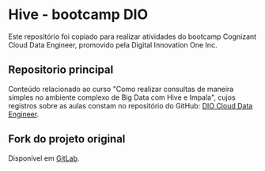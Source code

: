 # Hive - bootcamp DIO
Este repositório foi copiado para realizar atividades do bootcamp Cognizant Cloud Data Engineer, promovido pela Digital Innovation One Inc. 

## Repositorio principal
Conteúdo relacionado ao curso "Como realizar consultas de maneira simples no ambiente complexo de Big Data com Hive e Impala", cujos registros sobre as aulas constam no repositório do GitHub: [DIO Cloud Data Engineer](https://github.com/rosacarla/DIO-cloud-data-engineer).

## Fork do projeto original <br/>
Disponível em [GitLab](https://gitlab.com/rosacarla/hive-bootcamp-dio).
